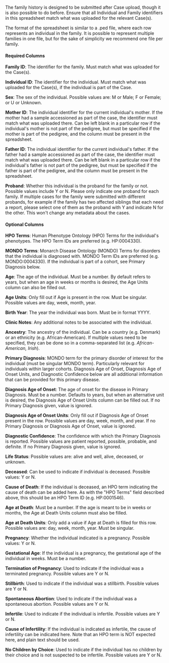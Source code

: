 The family history is designed to be submitted after Case upload,
though it is also possible to do before. Ensure that all 
Individual and Family identifiers in this spreadsheet match 
what was uploaded for the relevant Case(s).

The format of the spreadsheet is similar to a .ped file, 
where each row represents an individual in the family. It is
possible to represent multiple families in one file, but for
the sake of simplicity we recommend one file per family. 

#### Required Columns

**Family ID**: The identifier for the family. Must match 
what was uploaded for the Case(s).

**Individual ID**: The identifier for the individual. Must 
match what was uploaded for the Case(s), if the individual 
is part of the Case.

**Sex**: The sex of the individual. Possible values are: 
M or Male; F or Female; or U or Unknown.

**Mother ID**: The individual identifier for the current 
individual's mother. If the mother had a sample accessioned 
as part of the case, the identifier must match what was 
uploaded there. Can be left blank in a particular row if the
 individual's mother is not part of the pedigree, but must 
be specified if the mother is part of the pedigree, and the
column must be present in the spreadsheet.

**Father ID**: The individual identifier for the current 
individual's father. If the father had a sample accessioned 
as part of the case, the identifier must match what was 
uploaded there. Can be left blank in a particular row if the
 individual's father is not part of the pedigree, but must 
be specified if the father is part of the pedigree, and the
column must be present in the spreadsheet.

**Proband**: Whether this individual is the proband for 
the family or not. Possible values include Y or N. Please 
only indicate one proband for each family. If multiple cases
 for the family were submitted with different probands, for 
example if the family has two affected siblings that each 
need a report, please select one of them as the proband with
 Y and indicate N for the other. This won't change any 
metadata about the cases.

#### Optional Columns

**HPO Terms**: Human Phenotype Ontology (HPO) Terms for the 
individual's phenotypes. The HPO Term IDs are preferred 
(e.g. HP:0004330).

**MONDO Terms**: Monarch Disease Ontology (MONDO) Terms for 
disorders that the individual is diagnosed with. MONDO Term
 IDs are preferred (e.g. MONDO:0004330). If the individual
 is part of a cohort, see Primary Diagnosis below.

**Age**: The age of the individual. Must be a number. By 
default refers to years, but when an age in weeks or months 
is desired, the Age Units column can also be filled out.

**Age Units**: Only fill out if Age is present in the row. 
Must be singular. Possible values are day, week, month, year.

**Birth Year**: The year the individual was born. Must be in 
format YYYY.

**Clinic Notes**: Any additional notes to be associated with
 the individual.

**Ancestry**: The ancestry of the individual. Can be a 
country (e.g. Denmark) or an ethnicity (e.g. African-American). 
If multiple values need to be specified, they can be done so
 in a comma-separated list (e.g. *African-American, Irish*).

**Primary Diagnosis**: MONDO term for the primary disorder of
interest for the individual (must be singular MONDO term).
Particularly relevant for individuals within larger cohorts.
Diagnosis Age of Onset, Diagnosis Age of Onset Units, and
Diagnostic Confidence below are all additional information
that can be provided for this primary disease.

**Diagnosis Age of Onset**: The age of onset for the disease
in Primary Diagnosis. Must be a number. Defaults to years,
but when an alternative unit is desired, the Diagnosis
Age of Onset Units column can be filled out. If no Primary
Diagnosis given, value is ignored.

**Diagnosis Age of Onset Units**: Only fill out if Diagnosis
Age of Onset present in the row. Possible values are day,
week, month, and year. If no Primary Diagnosis or Diagnosis
Age of Onset, value is ignored.

**Diagnostic Confidence**: The confidence with which the
Primary Diagnosis is reported. Possible values are patient reported, possible,
probable, and definite. If no Primary Diagnosis given, value is
ignored.

**Life Status**: Possible values are: alive and well, alive, 
deceased, or unknown.

**Deceased**: Can be used to indicate if individual is 
deceased. Possible values: Y or N.

**Cause of Death**: If the individual is deceased, an HPO 
term indicating the cause of death can be added here. As 
with the "HPO Terms" field described above, this should be 
an HPO Term ID (e.g. HP:0001546).

**Age at Death**: Must be a number. If the age is meant to 
be in weeks or months, the Age at Death Units column must 
also be filled.

**Age at Death Units**: Only add a value if Age at Death is 
filled for this row. Possible values are: day, week, month, year.
Must be singular.

**Pregnancy**: Whether the individual indicated is a 
pregnancy. Possible values: Y or N.

**Gestational Age**: If the individual is a pregnancy, the 
gestational age of the individual in weeks. Must be a number.

**Termination of Pregnancy**: Used to indicate if the 
individual was a terminated pregnancy. Possible values are 
Y or N.

**Stillbirth**: Used to indicate if the individual was a 
stillbirth. Possible values are Y or N.

**Spontaneous Abortion**: Used to indicate if the individual
 was a spontaneous abortion. Possible values are Y or N.

**Infertile**: Used to indicate if the individual is 
infertile. Possible values are Y or N.

**Cause of Infertility**: If the individual is indicated as 
infertile, the cause of infertility can be indicated here. 
Note that an HPO term is NOT expected here, and plain text 
should be used.

**No Children by Choice**: Used to indicate if the individual
 has no children by their choice and is not suspected to be 
infertile. Possible values are Y or N.

